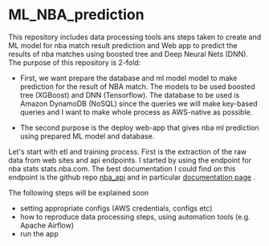 # ML_NBA_prediction
This repository includes data processing tools ans steps taken to create and ML model for nba match result prediction and Web app to predict the results of nba matches using boosted tree and Deep Neural Nets (DNN). The purpose of this repository is 2-fold:


* First, we want prepare the database and ml model model to make prediction for the result of NBA match. The models to be used boosted tree (XGBoost) and DNN (Tensorflow). The database to be used is Amazon DynamoDB (NoSQL) since the queries we will make key-based queries and I want to make whole process as AWS-native as possible. 

* The second purpose is the deploy web-app that gives nba ml prediction using prepared ML model and database.


Let's start with etl and training process. First is the extraction of the raw data from web sites and api endpoints. I started by using the endpoint for nba stats stats.nba.com. The best documentation I could find on this endpoint is the github repo [nba_api](https://github.com/swar/nba_api) and in particular [documentation page](https://github.com/swar/nba_api/tree/master/docs/nba_api/stats/endpoints) .


The following steps will be explained soon
- setting appropriate configs (AWS credentials, configs etc) 
- how to reproduce data processing steps, using automation tools (e.g. Apache Airflow)
- run the app

